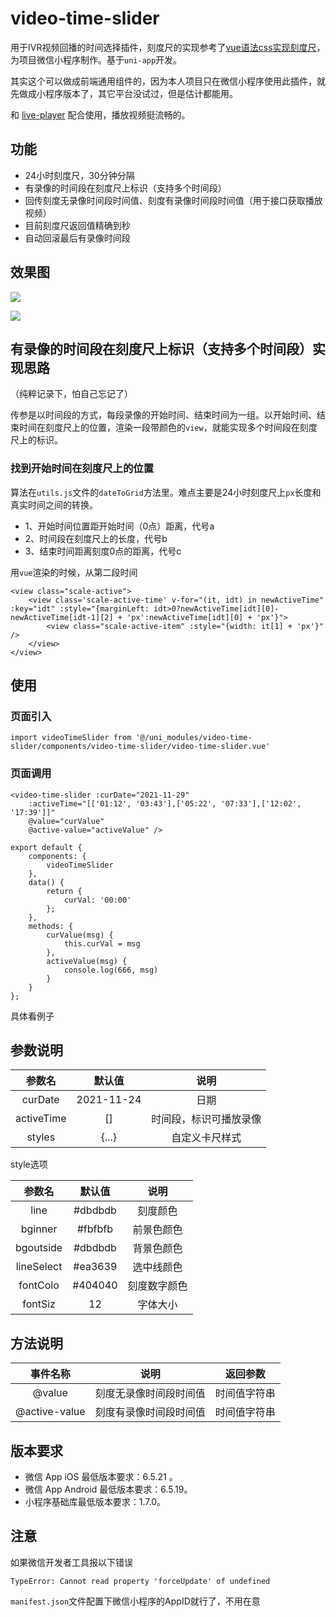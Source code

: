 # video-time-slider

用于IVR视频回播的时间选择插件，刻度尺的实现参考了[vue语法css实现刻度尺](https://ext.dcloud.net.cn/plugin?id=4567)，为项目微信小程序制作。基于`uni-app`开发。

其实这个可以做成前端通用组件的，因为本人项目只在微信小程序使用此插件，就先做成小程序版本了，其它平台没试过，但是估计都能用。

和 [live-player](https://uniapp.dcloud.io/component/live-player) 配合使用，播放视频挺流畅的。

## 功能

* 24小时刻度尺，30分钟分隔
* 有录像的时间段在刻度尺上标识（支持多个时间段）
* 回传刻度无录像时间段时间值、刻度有录像时间段时间值（用于接口获取播放视频）
*  目前刻度尺返回值精确到秒
* 自动回滚最后有录像时间段

## 效果图

![](./Snip20220107_10.png)


![](./Snip20220107_10.gif)

## 有录像的时间段在刻度尺上标识（支持多个时间段）实现思路

（纯粹记录下，怕自己忘记了）

传参是以时间段的方式，每段录像的开始时间、结束时间为一组。以开始时间、结束时间在刻度尺上的位置，渲染一段带颜色的`view`，就能实现多个时间段在刻度尺上的标识。

### 找到开始时间在刻度尺上的位置

算法在`utils.js`文件的`dateToGrid`方法里。难点主要是24小时刻度尺上`px`长度和真实时间之间的转换。

*  1、开始时间位置距开始时间（0点）距离，代号a
*  2、时间段在刻度尺上的长度，代号b
*  3、结束时间距离刻度0点的距离，代号c

用`vue`渲染的时候，从第二段时间

```
<view class="scale-active">
    <view class='scale-active-time' v-for="(it, idt) in newActiveTime" :key="idt" :style="{marginLeft: idt>0?newActiveTime[idt][0]-newActiveTime[idt-1][2] + 'px':newActiveTime[idt][0] + 'px'}">
        <view class="scale-active-item" :style="{width: it[1] + 'px'}" />
    </view>
</view>
```


## 使用

### 页面引入

```
import videoTimeSlider from '@/uni_modules/video-time-slider/components/video-time-slider/video-time-slider.vue'
```

### 页面调用

```
<video-time-slider :curDate="2021-11-29"
    :activeTime="[['01:12', '03:43'],['05:22', '07:33'],['12:02', '17:39']]" 
    @value="curValue"
    @active-value="activeValue" />
```

```
export default {
    components: {
        videoTimeSlider
    },
    data() {
        return {
            curVal: '00:00'
        };
    },
    methods: {
        curValue(msg) {
            this.curVal = msg
        },
        activeValue(msg) {
            console.log(666, msg)
        }
    }
};
```

具体看例子

## 参数说明

|参数名|默认值|说明|
|:-:|:-----:| :----: |
| curDate | 2021-11-24 |日期|
| activeTime | [] | 时间段，标识可播放录像 |
| styles | {...} | 自定义卡尺样式 |

style选项

|参数名|默认值|说明|
|:-:|:-----:| :----: |
|line|#dbdbdb|刻度颜色|
|bginner|#fbfbfb|前景色颜色|
| bgoutside |#dbdbdb| 背景色颜色|
|lineSelect|#ea3639|选中线颜色|
|fontColo| #404040|刻度数字颜色|
|fontSiz|12|字体大小|

## 方法说明

|事件名称|说明|返回参数|
|:-:|:-----:| :----: |
| @value | 刻度无录像时间段时间值 |时间值字符串|
| @active-value | 刻度有录像时间段时间值| 时间值字符串 |


## 版本要求

* 微信 App iOS 最低版本要求：6.5.21 。
* 微信 App Android 最低版本要求：6.5.19。
* 小程序基础库最低版本要求：1.7.0。

## 注意

如果微信开发者工具报以下错误

```
TypeError: Cannot read property 'forceUpdate' of undefined
```

`manifest.json`文件配置下微信小程序的AppID就行了，不用在意

